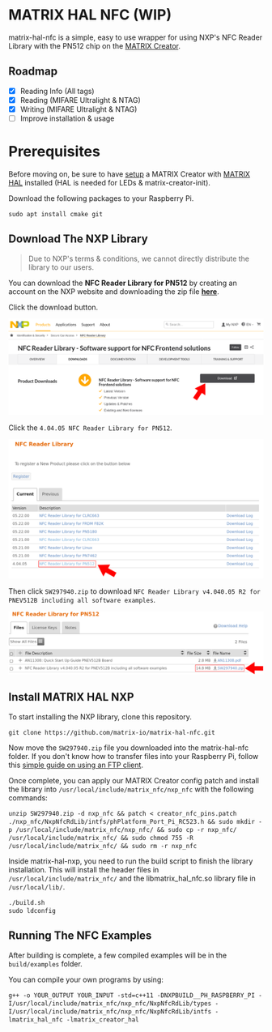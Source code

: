 # MATRIX HAL NFC (WIP)

matrix-hal-nfc is a simple, easy to use wrapper for using NXP's NFC Reader Library with the PN512 chip on the [MATRIX Creator](https://matrix-io.github.io/matrix-documentation/matrix-creator/overview/).


## Roadmap
- [x] Reading Info (All tags)
- [x] Reading (MIFARE Ultralight & NTAG)
- [x] Writing (MIFARE Ultralight & NTAG)
- [ ] Improve installation & usage

# Prerequisites
Before moving on, be sure to have 
[setup](https://matrix-io.github.io/matrix-documentation/matrix-creator/device-setup/) a MATRIX Creator with 
[MATRIX HAL](https://matrix-io.github.io/matrix-documentation/matrix-hal/getting-started/installation-package/) 
installed (HAL is needed for LEDs & matrix-creator-init).

Download the following packages to your Raspberry Pi.
```
sudo apt install cmake git
```


## Download The NXP Library
> Due to NXP's terms & conditions, we cannot directly distribute the library to our users.

You can download the **NFC Reader Library for PN512** by creating an account on the NXP website and downloading the zip file [**here**](https://www.nxp.com/products/identification-security/secure-car-access/nfc-reader-library-software-support-for-nfc-frontend-solutions:NFC-READER-LIBRARY?tab=In-Depth_Tab#nogo).


Click the download button.

<img width=650 src="images/nxp_download_link.png"/>

Click the `4.04.05 NFC Reader Library for PN512`.

<img width=650 src="images/pn512_library.png"/>

Then click `SW297940.zip` to download `NFC Reader Library v4.040.05 R2 for PNEV512B including all software examples`.

<img width=650 src="images/pn512_zip.png"/>

## Install MATRIX HAL NXP

To start installing the NXP library, clone this repository.

```
git clone https://github.com/matrix-io/matrix-hal-nfc.git
```

Now move the `SW297940.zip` file you downloaded into the matrix-hal-nfc folder. If you don't know how to transfer files into your Raspberry Pi, follow this [simple guide on using an FTP client](https://www.techmuzz.com/how-to/raspberrypi/transfer-files-raspberry-pi-computer/).

Once complete, you can apply our MATRIX Creator config patch and install the library into `/usr/local/include/matrix_nfc/nxp_nfc` with the following commands:

```
unzip SW297940.zip -d nxp_nfc && patch < creator_nfc_pins.patch ./nxp_nfc/NxpNfcRdLib/intfs/phPlatform_Port_Pi_RC523.h && sudo mkdir -p /usr/local/include/matrix_nfc/nxp_nfc/ && sudo cp -r nxp_nfc/ /usr/local/include/matrix_nfc/ && sudo chmod 755 -R /usr/local/include/matrix_nfc/ && sudo rm -r nxp_nfc
```

Inside matrix-hal-nxp, you need to run the build script to finish the library installation. This will install the header files in `/usr/local/include/matrix_nfc/` and the libmatrix_hal_nfc.so library file in `/usr/local/lib/`.

```
./build.sh
sudo ldconfig
```

## Running The NFC Examples

After building is complete, a few compiled examples will be in the `build/examples` folder.

You can compile your own programs by using:
```
g++ -o YOUR_OUTPUT YOUR_INPUT -std=c++11 -DNXPBUILD__PH_RASPBERRY_PI -I/usr/local/include/matrix_nfc/nxp_nfc/NxpNfcRdLib/types -I/usr/local/include/matrix_nfc/nxp_nfc/NxpNfcRdLib/intfs -lmatrix_hal_nfc -lmatrix_creator_hal
```
